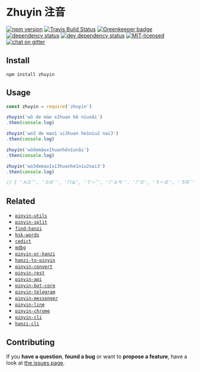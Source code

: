 # Zhuyin 注音

[![npm version](https://img.shields.io/npm/v/zhuyin.svg)](https://www.npmjs.com/package/zhuyin)
[![Travis Build Status](https://travis-ci.org/pepebecker/zhuyin.svg)](https://travis-ci.org/pepebecker/zhuyin)
[![Greenkeeper badge](https://badges.greenkeeper.io/pepebecker/zhuyin.svg)](https://greenkeeper.io/)
[![dependency status](https://img.shields.io/david/pepebecker/zhuyin.svg)](https://david-dm.org/pepebecker/zhuyin)
[![dev dependency status](https://img.shields.io/david/dev/pepebecker/zhuyin.svg)](https://david-dm.org/pepebecker/zhuyin#info=devDependencies)
[![MIT-licensed](https://img.shields.io/github/license/pepebecker/zhuyin.svg)](https://opensource.org/licenses/MIT)
[![chat on gitter](https://badges.gitter.im/pepebecker.svg)](https://gitter.im/pepebecker)

## Install

```shell
npm install zhuyin
```

## Usage

```js
const zhuyin = require('zhuyin')

zhuyin('wǒ de māo xǐhuan hē níunǎi')
.then(console.log)

zhuyin('wo3 de mao1 xi3huan he1niu2 nai3')
.then(console.log)

zhuyin('wǒdemāoxǐhuanhēníunǎi')
.then(console.log)

zhuyin('wo3demao1xi3huanhe1niu2nai3')
.then(console.log)

// [ 'ㄨㄛˇ', 'ㄉㄜ˙', 'ㄇㄠ', 'ㄒㄧˇ', 'ㄏㄨㄢ˙', 'ㄏㄜ', 'ㄋㄧㄡˊ', 'ㄋㄞˇ' ]
```

## Related

- [`pinyin-utils`](https://github.com/pepebecker/pinyin-utils)
- [`pinyin-split`](https://github.com/pepebecker/pinyin-split)
- [`find-hanzi`](https://github.com/pepebecker/find-hanzi)
- [`hsk-words`](https://github.com/pepebecker/hsk-words)
- [`cedict`](https://github.com/pepebecker/cedict)
- [`mdbg`](https://github.com/pepebecker/mdbg)
- [`pinyin-or-hanzi`](https://github.com/pepebecker/pinyin-or-hanzi)
- [`hanzi-to-pinyin`](https://github.com/pepebecker/hanzi-to-pinyin)
- [`pinyin-convert`](https://github.com/pepebecker/pinyin-convert)
- [`pinyin-rest`](https://github.com/pepebecker/pinyin-rest)
- [`pinyin-api`](https://github.com/pepebecker/pinyin-api)
- [`pinyin-bot-core`](https://github.com/pepebecker/pinyin-bot-core)
- [`pinyin-telegram`](https://github.com/pepebecker/pinyin-telegram)
- [`pinyin-messenger`](https://github.com/pepebecker/pinyin-messenger)
- [`pinyin-line`](https://github.com/pepebecker/pinyin-line)
- [`pinyin-chrome`](https://github.com/pepebecker/pinyin-chrome)
- [`pinyin-cli`](https://github.com/pepebecker/pinyin-cli)
- [`hanzi-cli`](https://github.com/pepebecker/hanzi-cli)

## Contributing

If you **have a question**, **found a bug** or want to **propose a feature**, have a look at [the issues page](https://github.com/pepebecker/zhuyin/issues).

